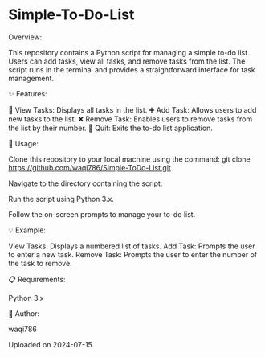 # Simple-To-Do-List

Overview:

This repository contains a Python script for managing a simple to-do list. Users can add tasks, view all tasks, and remove tasks from the list. The script runs in the terminal and provides a straightforward interface for task management.



✨ Features:

📜 View Tasks: Displays all tasks in the list.
➕ Add Task: Allows users to add new tasks to the list.
❌ Remove Task: Enables users to remove tasks from the list by their number.
🛑 Quit: Exits the to-do list application.



🚀 Usage:

Clone this repository to your local machine using the command: git clone https://github.com/waqi786/Simple-ToDo-List.git

Navigate to the directory containing the script.

Run the script using Python 3.x.

Follow the on-screen prompts to manage your to-do list.


💡 Example:

View Tasks: Displays a numbered list of tasks.
Add Task: Prompts the user to enter a new task.
Remove Task: Prompts the user to enter the number of the task to remove.


📋 Requirements:

Python 3.x


👤 Author:

waqi786


Uploaded on 2024-07-15.
